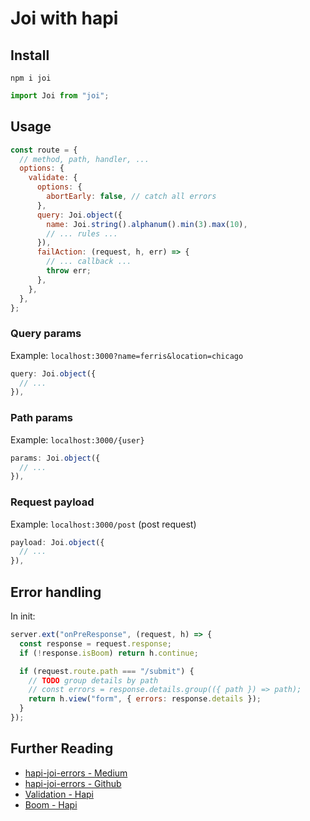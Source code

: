 # Joi with hapi

## Install

```
npm i joi
```

```js
import Joi from "joi";
```

## Usage

```js
const route = {
  // method, path, handler, ...
  options: {
    validate: {
      options: {
        abortEarly: false, // catch all errors
      },
      query: Joi.object({
        name: Joi.string().alphanum().min(3).max(10),
        // ... rules ...
      }),
      failAction: (request, h, err) => {
        // ... callback ...
        throw err;
      },
    },
  },
};
```

### Query params

Example: `localhost:3000?name=ferris&location=chicago`

```js
query: Joi.object({
  // ...
}),
```

### Path params

Example: `localhost:3000/{user}`

```js
params: Joi.object({
  // ...
}),
```

### Request payload

Example: `localhost:3000/post` (post request)

```js
payload: Joi.object({
  // ...
}),
```

## Error handling

In init:

```js
server.ext("onPreResponse", (request, h) => {
  const response = request.response;
  if (!response.isBoom) return h.continue;

  if (request.route.path === "/submit") {
    // TODO group details by path
    // const errors = response.details.group(({ path }) => path);
    return h.view("form", { errors: response.details });
  }
});
```

## Further Reading

- [hapi-joi-errors - Medium](https://medium.com/@csakis/hapi-joi-error-handling-with-custom-messages-1f544e2b1489)
- [hapi-joi-errors - Github](https://github.com/csakis/hapi-joi-errors)
- [Validation - Hapi](https://hapi.dev/tutorials/validation/?lang=en_US)
- [Boom - Hapi](https://hapi.dev/module/boom/)
